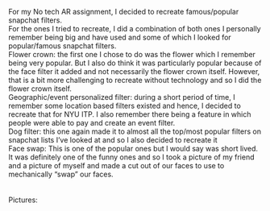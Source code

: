 For my No tech AR assignment, I decided to recreate famous/popular snapchat filters. </br>
For the ones I tried to recreate, I did a combination of both ones I personally remember being big and have used and some of which I looked for popular/famous snapchat filters. 
</br>
Flower crown: the first one I chose to do was the flower which I remember being very popular. But I also do think it was particularly popular because of the face filter it added and not necessarily the flower crown itself. However, that is a bit more challenging to recreate without technology and so I did the flower crown itself. </br>
Geographic/event personalized filter: during a short period of time, I remember some location based filters existed and hence, I decided to recreate that for NYU ITP. I also remember there being a feature in which people were able to pay and create an event filter. </br>
Dog filter: this one again made it to almost all the top/most popular filters on snapchat lists I’ve looked at and so I also decided to recreate it </br>
Face swap: This is one of the popular ones but I would say was short lived. It was definitely one of the funny ones and so I took a picture of my friend and a picture of myself and made a cut out of our faces to use to mechanically “swap” our faces.   </br>
</br>
</br>
Pictures: 


